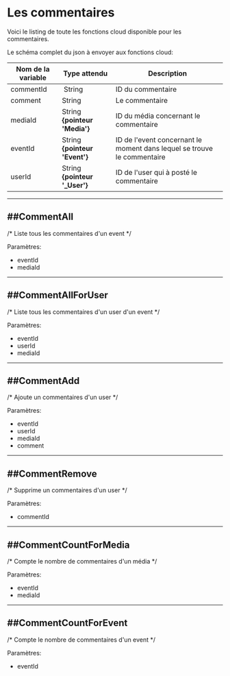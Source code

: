 
# Les commentaires

Voici le listing de toute les fonctions cloud disponible pour les commentaires.

Le schéma complet du json à envoyer aux fonctions cloud:

| Nom de la variable | Type attendu                 | Description|
| ------------------ | ---------------------------- | ------ |
 commentId | String | ID du commentaire
 comment | String | Le commentaire
 mediaId | String **{pointeur 'Media'}** | ID du média concernant le commentaire
 eventId | String **{pointeur 'Event'}** | ID de l'event concernant le moment dans lequel se trouve le commentaire
 userId | String **{pointeur '_User'}** | ID de l'user qui à posté le commentaire

----------------------
##CommentAll
----------------------

/* Liste tous les commentaires d'un event */

Paramètres:

* eventId
* mediaId

----------------------
##CommentAllForUser
----------------------

/* Liste tous les commentaires d'un user d'un event */

Paramètres:

* eventId
* userId
* mediaId

----------------------
##CommentAdd
----------------------

/* Ajoute un commentaires d'un user */

Paramètres:

* eventId
* userId
* mediaId
* comment

----------------------
##CommentRemove
----------------------

/* Supprime un commentaires d'un user */

Paramètres:

* commentId

----------------------
##CommentCountForMedia
----------------------

/* Compte le nombre de commentaires d'un média */

Paramètres:

* eventId
* mediaId

----------------------
##CommentCountForEvent
----------------------

/* Compte le nombre de commentaires d'un event */

Paramètres:

* eventId
